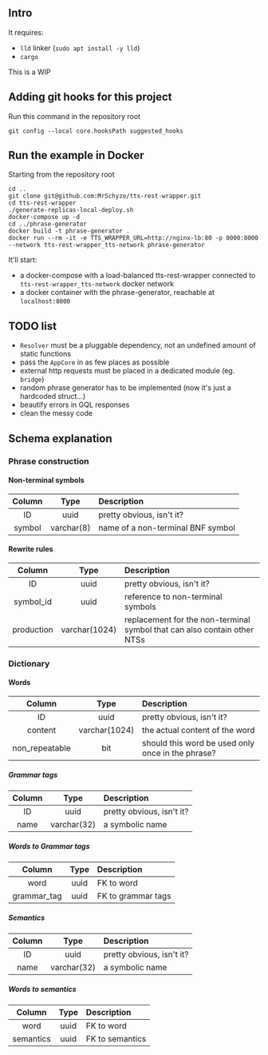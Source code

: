 ## Intro

It requires:
- `lld` linker (`sudo apt install -y lld`)
- `cargo`

This is a WIP

## Adding git hooks for this project

Run this command in the repository root
```shell script
git config --local core.hooksPath suggested_hooks
```

## Run the example in Docker
Starting from the repository root
```shell script
cd ..
git clone git@github.com:MrSchyzo/tts-rest-wrapper.git
cd tts-rest-wrapper
./generate-replicas-local-deploy.sh
docker-compose up -d
cd ../phrase-generator
docker build -t phrase-generator .
docker run --rm -it -e TTS_WRAPPER_URL=http://nginx-lb:80 -p 8000:8000 --network tts-rest-wrapper_tts-network phrase-generator
```
It'll start:
- a docker-compose with a load-balanced tts-rest-wrapper connected to `tts-rest-wrapper_tts-network` docker network
- a docker container with the phrase-generator, reachable at `localhost:8000`

## TODO list
- `Resolver` must be a pluggable dependency, not an undefined amount of static functions
- pass the `AppCore` in as few places as possible
- external http requests must be placed in a dedicated module (eg. `bridge`)
- random phrase generator has to be implemented (now it's just a hardcoded struct...)
- beautify errors in GQL responses
- clean the messy code

## Schema explanation

### Phrase construction

#### Non-terminal symbols
|Column|Type|Description|
|:---:|:---:|:------------|
|ID|uuid|pretty obvious, isn't it?|
| symbol | varchar(8) | name of a non-terminal BNF symbol |

#### Rewrite rules
|Column|Type|Description|
|:---:|:---:|:------------|
| ID | uuid | pretty obvious, isn't it? |
| symbol_id | uuid | reference to non-terminal symbols |
| production | varchar(1024) | replacement for the non-terminal symbol that can also contain other NTSs |

### Dictionary

#### Words

|Column|Type|Description|
|:---:|:---:|:------------|
| ID | uuid | pretty obvious, isn't it? |
| content | varchar(1024) | the actual content of the word |
| non_repeatable | bit | should this word be used only once in the phrase? |

##### Grammar tags

|Column|Type|Description|
|:---:|:---:|:------------|
| ID | uuid | pretty obvious, isn't it? |
| name | varchar(32) | a symbolic name |

##### Words to Grammar tags

|Column|Type|Description|
|:---:|:---:|:------------|
| word | uuid | FK to word |
| grammar_tag | uuid | FK to grammar tags |

##### Semantics

|Column|Type|Description|
|:---:|:---:|:------------|
| ID | uuid | pretty obvious, isn't it? |
| name | varchar(32) | a symbolic name |

##### Words to semantics

|Column|Type|Description|
|:---:|:---:|:------------|
| word | uuid | FK to word |
| semantics | uuid | FK to semantics |
